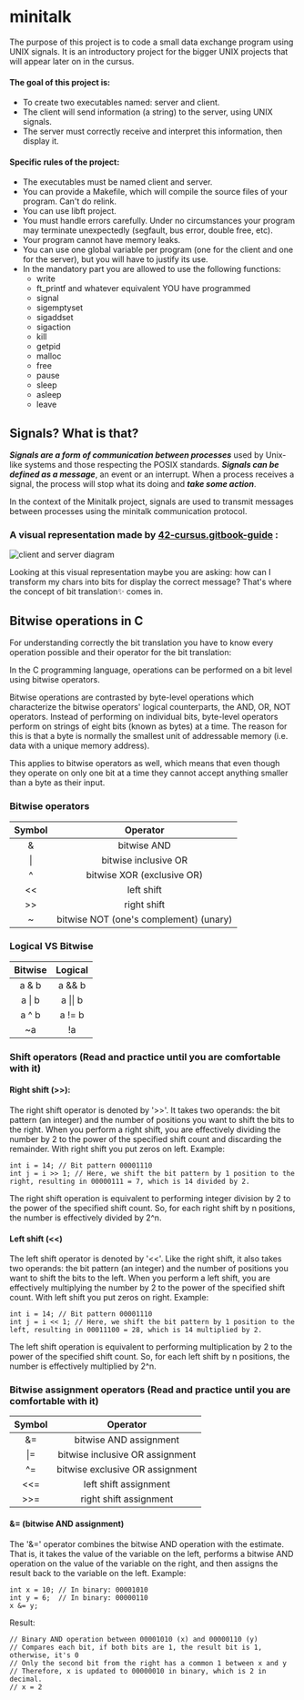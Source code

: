 # minitalk
The purpose of this project is to code a small data exchange program using UNIX signals. It is an introductory project for the bigger UNIX projects that will appear later on in the cursus.

#### The goal of this project is:
  - To create two executables named: server and client.
  - The client will send information (a string) to the server, using UNIX signals.
  - The server must correctly receive and interpret this information, then display it.

#### Specific rules of the project:
   - The executables must be named client and server.
   - You can provide a Makefile, which will compile the source files of your program. Can't do relink.
   - You can use libft project.
   - You must handle errors carefully. Under no circumstances your program may terminate unexpectedly (segfault, bus error, double free, etc).
   - Your program cannot have memory leaks.
   - You can use one global variable per program (one for the client and one for the server), but you will have to justify its use.
   - In the mandatory part you are allowed to use the following functions:
      - write
      - ft_printf and whatever equivalent YOU have programmed
      - signal
      - sigemptyset
      - sigaddset
      - sigaction
      - kill
      - getpid
      - malloc
      - free
      - pause
      - sleep
      - asleep
      - leave

## Signals? What is that?
***Signals are a form of communication between processes*** used by Unix-like systems
and those respecting the POSIX standards. ***Signals can be defined as a message***,
an event or an interrupt. When a process receives a signal, the process will
stop what its doing and ***take some action***.

In the context of the Minitalk project, signals are used to transmit messages
between processes using the minitalk communication protocol.

### A visual representation made by [42-cursus.gitbook-guide](https://42-cursus.gitbook.io/guide/rank-02/minitalk/understand-minitalk) :
  ![client and server diagram](https://1295869145-files.gitbook.io/~/files/v0/b/gitbook-x-prod.appspot.com/o/spaces%2Fz2zo8aAL0o31034sj7J7%2Fuploads%2F5eY61q1QT9MHUx2Zxf7g%2Fminitalk_scheme.png?alt=media&token=22a960bd-d30e-4e73-a4e7-a683b9c4d931)

Looking at this visual representation maybe you are asking: how can I transform my chars into bits for display the correct message? That's where the concept of bit translation✨ comes in.

## Bitwise operations in C
For understanding correctly the bit translation you have to know every operation possible and their operator for the bit translation:

In the C programming language, operations can be performed on a bit level using bitwise operators.

Bitwise operations are contrasted by byte-level operations which characterize the bitwise operators' logical counterparts, the AND, OR, NOT operators. Instead of performing on individual bits, byte-level operators perform on strings of eight bits (known as bytes) at a time. The reason for this is that a byte is normally the smallest unit of addressable memory (i.e. data with a unique memory address).

This applies to bitwise operators as well, which means that even though they operate on only one bit at a time they cannot accept anything smaller than a byte as their input.

### Bitwise operators

| Symbol | Operator |
| :---: | :---: |
| & | bitwise AND |
| \| | bitwise inclusive OR |
| ^ | bitwise XOR (exclusive OR) |
| << | left shift |
| >> | right shift |
| ~ | bitwise NOT (one's complement) (unary) |

### Logical VS Bitwise

| Bitwise | Logical |
| :---: | :---: |
| a & b | a && b |
| a \| b | a \|\| b |
| a ^ b | a != b |
| ~a | !a |

### Shift operators (Read and practice until you are comfortable with it)

#### Right shift (>>):
The right shift operator is denoted by '>>'. It takes two operands: the bit pattern (an integer) and the number of positions you want to shift the bits to the right. When you perform a right shift, you are effectively dividing the number by 2 to the power of the specified shift count and discarding the remainder. With right shift you put zeros on left.
Example:
  ```
  int i = 14; // Bit pattern 00001110
  int j = i >> 1; // Here, we shift the bit pattern by 1 position to the right, resulting in 00000111 = 7, which is 14 divided by 2.
  ```
The right shift operation is equivalent to performing integer division by 2 to the power of the specified shift count. So, for each right shift by n positions, the number is effectively divided by 2^n.

#### Left shift (<<)
The left shift operator is denoted by '<<'. Like the right shift, it also takes two operands: the bit pattern (an integer) and the number of positions you want to shift the bits to the left. When you perform a left shift, you are effectively multiplying the number by 2 to the power of the specified shift count. With left shift you put zeros on right.
Example:
  ```
  int i = 14; // Bit pattern 00001110
  int j = i << 1; // Here, we shift the bit pattern by 1 position to the left, resulting in 00011100 = 28, which is 14 multiplied by 2.  
  ```

The left shift operation is equivalent to performing multiplication by 2 to the power of the specified shift count. So, for each left shift by n positions, the number is effectively multiplied by 2^n.

### Bitwise assignment operators (Read and practice until you are comfortable with it)

| Symbol | Operator |
| :---: | :---: |
| &= | bitwise AND assignment |
| \|= | bitwise inclusive OR assignment |
| ^= | bitwise exclusive OR assignment |
| <<= | left shift assignment |
| >>= | right shift assignment |

#### &= (bitwise AND assignment)
The '&=' operator combines the bitwise AND operation with the estimate. That is, it takes the value of the variable on the left, performs a bitwise AND operation on the value of the variable on the right, and then assigns the result back to the variable on the left.
Example:
  ```
  int x = 10; // In binary: 00001010
  int y = 6;  // In binary: 00000110
  x &= y;
  ```
Result:
  ```
  // Binary AND operation between 00001010 (x) and 00000110 (y)
  // Compares each bit, if both bits are 1, the result bit is 1, otherwise, it's 0
  // Only the second bit from the right has a common 1 between x and y
  // Therefore, x is updated to 00000010 in binary, which is 2 in decimal.
  // x = 2
  ```

